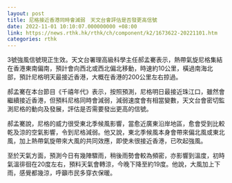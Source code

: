 ```yaml
---
layout: post
title: 尼格接近香港同時會減弱　天文台會評估是否發更高信號
date: 2022-11-01 10:10:07.000000000 +08:00
link: https://news.rthk.hk/rthk/ch/component/k2/1673622-20221101.htm
categories: rthk
---
```


3號強風信號現正生效。天文台署理高級科學主任郝孟騫表示，熱帶氣旋尼格集結在香港東南偏南，預計會向西北或西北偏北移動，時速約10公里，橫過南海北部，預計尼格明天最接近香港，大概在香港的200公里左右掠過。

郝孟騫在本台節目《千禧年代》表示，按照預測，尼格明日最接近珠江口，雖然會繼續接近香港，但預料尼格同時會減弱，減弱速度會有相當變數，天文台會密切監測尼格的動向及發展，評估是否需要發出更高的信號。

郝孟騫說，尼格的威力很受東北季候風影響，當愈近廣東沿岸地區，愈會受到比較乾及涼的空氣影響，令到尼格減弱。他又說，東北季候風本身會帶來偏北風或東北風，加上熱帶氣旋帶來大風的共同效應，即使未很接近香港，已吹起強風。

至於天氣方面，預測今日有幾陣驟雨，稍後雨勢會較為頻密，亦影響到溫度，初時氣溫徘徊在20度左右，預料天氣會轉涼，今晚下降至約19度。他說，大風加上下雨，感覺都幾涼，呼籲市民多穿衣保暖。

